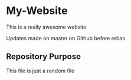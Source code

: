 # My-Website

This is a really awesome website

Updates made on master on Github before rebas
## Repository Purpose

This file is just a random file
